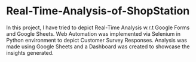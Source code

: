 # Real-Time-Analysis-of-ShopStation

In this project, I have tried to depict Real-Time Analysis w.r.t Google Forms and Google Sheets. Web Automation was implemented via Selenium in Python environment to depict Customer Survey Responses. Analysis was made using Google Sheets and a Dashboard was created to showcase the insights generated.
